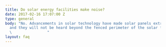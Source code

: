 ```yaml
---
title: Do solar energy facilities make noise?
date: 2017-02-16 17:07:00 Z
type: general
body: "No. Advancements in solar technology have made solar panels extremely quiet,
  and they will not be heard beyond the fenced perimeter of the solar farm.    \n
  \                "
layout: faq
---
```


